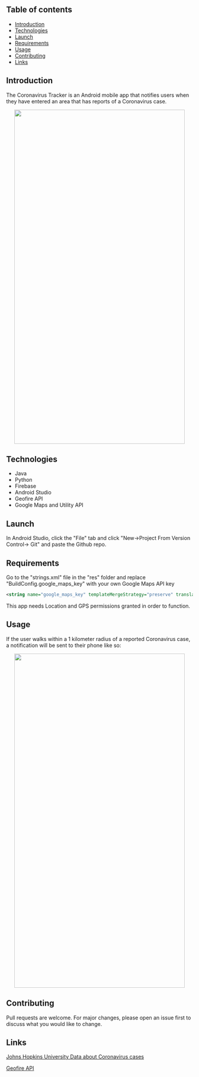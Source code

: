 ## Table of contents
* [Introduction](#introduction)
* [Technologies](#technologies)
* [Launch](#launch)
* [Requirements](#requirements)
* [Usage](#usage)
* [Contributing](#contributing)
* [Links](#links)


## Introduction
The Coronavirus Tracker is an Android mobile app that notifies users when they have entered an area that has reports of a Coronavirus case.

<p align="center">
  <img width="460" height="900" src="https://user-images.githubusercontent.com/55412165/77963892-2a6dc600-72ac-11ea-81e2-17c73f263127.PNG">
</p>

## Technologies
* Java
* Python
* Firebase
* Android Studio
* Geofire API
* Google Maps and Utility API

## Launch

In Android Studio, click the "File" tab and click "New->Project From Version Control-> Git" and paste the Github repo.

## Requirements 
Go to the "strings.xml" file in the "res" folder and replace "BuildConfig.google_maps_key" with your own Google Maps API key
```XML
<string name="google_maps_key" templateMergeStrategy="preserve" translatable="false">YOUR_API_KEY</string>
```

This app needs Location and GPS permissions granted in order to function.

## Usage

If the user walks within a 1 kilometer radius of a reported Coronavirus case, a notification will be sent to their phone like so:
<p align="center">
  <img width="460" height="900" src="https://user-images.githubusercontent.com/55412165/77965219-90f3e380-72ae-11ea-80a9-7c927811386a.PNG">
</p>

## Contributing
Pull requests are welcome. For major changes, please open an issue first to discuss what you would like to change.

## Links

[Johns Hopkins University Data about Coronavirus cases](https://github.com/CSSEGISandData/COVID-19)

[Geofire API](https://github.com/firebase/geofire-android)
